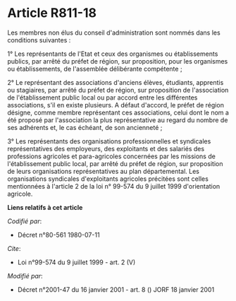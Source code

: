 # Article R811-18

Les membres non élus du conseil d'administration sont nommés dans les conditions suivantes : 

1° Les représentants de l'Etat et ceux des organismes ou établissements publics, par arrêté du préfet de région, sur
proposition, pour les organismes ou établissements, de l'assemblée délibérante compétente ; 

2° Le représentant des associations d'anciens élèves, étudiants, apprentis ou stagiaires, par arrêté du préfet de région, sur
proposition de l'association de l'établissement public local ou par accord entre les différentes associations, s'il en existe
plusieurs. A défaut d'accord, le préfet de région désigne, comme membre représentant ces associations, celui dont le nom a
été proposé par l'association la plus représentative au regard du nombre de ses adhérents et, le cas échéant, de son
ancienneté ; 

3° Les représentants des organisations professionnelles et syndicales représentatives des employeurs, des exploitants et des
salariés des professions agricoles et para-agricoles concernées par les missions de l'établissement public local, par arrêté
du préfet de région, sur proposition de leurs organisations représentatives au plan départemental. Les organisations
syndicales d'exploitants agricoles précitées sont celles mentionnées à l'article 2 de la loi n° 99-574 du 9 juillet 1999
d'orientation agricole.

**Liens relatifs à cet article**

_Codifié par_:

  - Décret n°80-561 1980-07-11

_Cite_:

  - Loi n°99-574 du 9 juillet 1999 - art. 2 (V)

_Modifié par_:

  - Décret n°2001-47 du 16 janvier 2001 - art. 8 () JORF 18 janvier 2001
